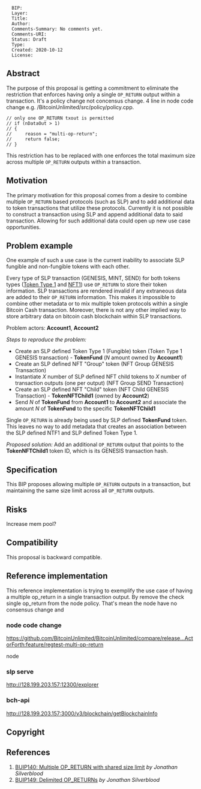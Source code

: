 ```
  BIP:
  Layer:
  Title:
  Author:
  Comments-Summary: No comments yet.
  Comments-URI:
  Status: Draft
  Type:
  Created: 2020-10-12
  License:
```

## Abstract

The purpose of this proposal is getting a commitment to eliminate the restriction that enforces having only a single `OP_RETURN` output within a transaction. It's a policy change not concensus change. 4 line in node code change e.g. /BitcoinUnlimited/src/policy/policy.cpp.
```
// only one OP_RETURN txout is permitted
// if (nDataOut > 1)
// {
//     reason = "multi-op-return";
//     return false;
// }
```
This restriction has to be replaced with one enforces the total maximum size across multiple `OP_RETURN` outputs within a transaction.

## Motivation

The primary motivation for this proposal comes from a desire to combine multiple `OP_RETURN` based protocols (such as SLP) and to add additional data to token transactions that utilize these protocols. Currently it is not possible to construct a transaction using SLP and append additional data to said transaction. Allowing for such additional data could open up new use case opportunities.

## Problem example

One example of such a use case is the current inability to associate SLP fungible and non-fungible tokens with each other.

Every type of SLP transaction (GENESIS, MINT, SEND) for both tokens types ([Token Type 1](https://github.com/simpleledger/slp-specifications/blob/master/slp-token-type-1.md) and
[NFT1](https://github.com/simpleledger/slp-specifications/blob/master/slp-nft-1.md)) use `OP_RETURN` to store their token information. SLP transactions are rendered invalid if any extraneous data are added to their `OP_RETURN` information.
This makes it impossible to combine other metadata or to mix multiple token protocols within a single Bitcoin Cash transaction.
Moreover, there is not any other implied way to store arbitrary data on bitcoin cash blockchain within SLP transactions.

Problem actors: __Account1__, __Account2__  

*Steps to reproduce the problem:*

* Create an SLP defined Token Type 1 (Fungible) token (Token Type 1 GENESIS transaction) - __TokenFund__ (*N* amount owned by __Account1__)
* Create an SLP defined NFT "Group" token (NFT Group GENESIS Transaction)
* Instantiate *X* number of SLP defined NFT child tokens to *X* number of transaction outputs (one per output) (NFT Group SEND Transaction)
* Create an SLP defined NFT "Child" token (NFT Child GENESIS Transaction) - __TokenNFTChild1__ (owned by __Account2__)
* Send *N* of __TokenFund__ from __Account1__ to __Account2__ and associate the amount *N* of __TokenFund__ to the specific __TokenNFTChild1__

Single `OP_RETURN` is already being used by SLP defined __TokenFund__ token. This leaves no way to add metadata that creates an association between the SLP defined NTF1 and SLP defined Token Type 1.

*Proposed solution:*
Add an additional `OP_RETURN` output that points to the __TokenNFTChild1__ token ID, which is its GENESIS transaction hash.

## Specification

This BIP proposes allowing multiple `OP_RETURN` outputs in a transaction, but maintaining the same size limit across all `OP_RETURN` outputs.

## Risks
Increase mem pool?

## Compatibility

This proposal is backward compatible.

## Reference implementation
This reference implementation is trying to exemplify the use case of having a multiple op_return in a single transaction output.
By remove the check single op_return from the node policy. That's mean the node have no consensus change and

### node code change
https://github.com/BitcoinUnlimited/BitcoinUnlimited/compare/release...ActorForth:feature/regtest-multi-op-return

node

### slp serve

http://128.199.203.157:12300/explorer

### bch-api
http://128.199.203.157:3000/v3/blockchain/getBlockchainInfo

## Copyright
<!-- This BIP is licensed under the 2-clause BSD license. -->

## References


1. [BUIP140: Multiple OP_RETURN with shared size limit](https://bitco.in/forum/threads/buip140-multiple-op_return-with-shared-size-limit.24952/) *by Jonathan Silverblood*
2. [BUIP149: Delimited OP_RETURNs](https://bitco.in/forum/threads/buip149-delimited-op_returns.26362/#post-111375) *by Jonathan Silverblood*
